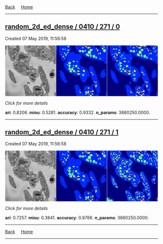 
[Back](..)&nbsp;&nbsp;&nbsp;&nbsp;&nbsp;[Home](https://leapmanlab.github.io/snapshots)

---

<div class="summary"><a href="0"><h2>random_2d_ed_dense / 0410 / 271 / 0</h2></a><p>Created 07 May 2019, 11:56:58
</p><a href="0"><img src="0/media/summary.png" align="center"></a><p>
<i>Click for more details</i>
</p></div>

**ari**: 0.8206. **miou**: 0.5281. **accuracy**: 0.9332. **n_params**: 3860250.0000. 

---

<div class="summary"><a href="1"><h2>random_2d_ed_dense / 0410 / 271 / 1</h2></a><p>Created 07 May 2019, 11:56:58
</p><a href="1"><img src="1/media/summary.png" align="center"></a><p>
<i>Click for more details</i>
</p></div>

**ari**: 0.7257. **miou**: 0.3841. **accuracy**: 0.8766. **n_params**: 3860250.0000. 

---

[Back](..)&nbsp;&nbsp;&nbsp;&nbsp;&nbsp;[Home](https://leapmanlab.github.io/snapshots)

---